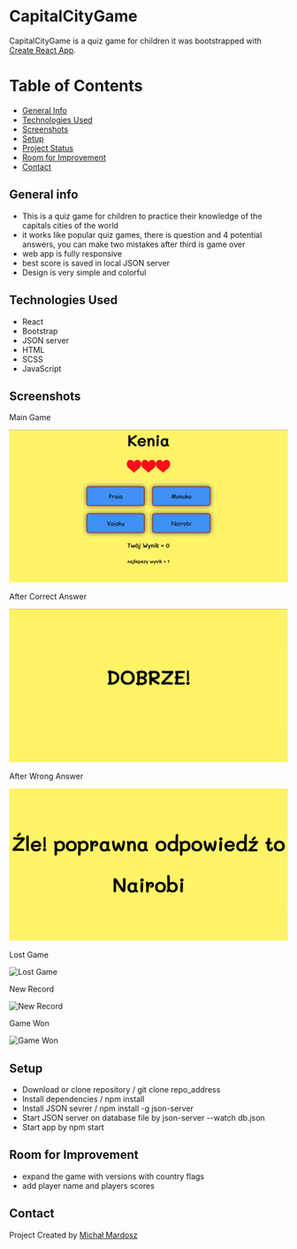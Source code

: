 # CapitalCityGame

CapitalCityGame is a quiz game for children it was bootstrapped
with [Create React App](https://github.com/facebook/create-react-app).

# Table of Contents

* [General Info](#general-info)
* [Technologies Used](#technologies-used)
* [Screenshots](#screenshots)
* [Setup](#setup)
* [Project Status](#project-status)
* [Room for Improvement](#room-for-improvement)
* [Contact](#contact)

## General info

* This is a quiz game for children to practice their knowledge of the capitals cities of the world
* it works like popular quiz games, there is question and 4 potential answers, you can make two mistakes after third is
  game over
* web app is fully responsive
* best score is saved in local JSON server
* Design is very simple and colorful

## Technologies Used

* React
* Bootstrap
* JSON server
* HTML
* SCSS
* JavaScript

## Screenshots

Main Game

![Main Game](public/screenshots/Main%20Game.png)

After Correct Answer

![After Correct Answer](public/screenshots/Good%20Answer.png)

After Wrong Answer

![After Wrong Answer](public/screenshots/Bad%20Answer.png)

Lost Game

![Lost Game](public/screenshots/Lost%20Game.png)

New Record

![New Record](public/screenshots/New%20Best%20Score.png)

Game Won

![Game Won](public/screenshots/End%20Game.png)

## Setup

* Download or clone repository / git clone repo_address
* Install dependencies / npm install
* Install JSON sevrer / npm install -g json-server
* Start JSON server on database file by json-server --watch db.json
* Start app by npm start

## Room for Improvement

* expand the game with versions with country flags
* add player name and players scores

## Contact

Project Created by [Michał Mardosz](https://www.linkedin.com/in/micha%C5%82-mardosz-298892228/) 